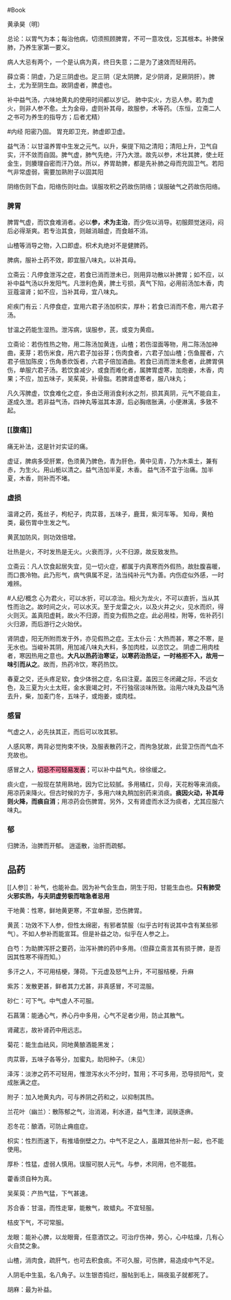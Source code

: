 



#Book 

黄承昊（明）


总论：以胃气为本；每治他病，切须照顾脾胃，不可一意攻伐，忘其根本。补脾保肺，乃养生家第一要义。

病人大忌有两个，一个是认病为真，终日失意；二是为了速效而轻用药。

薛立斋：阴虚，乃足三阴虚也。足三阴（足太阴脾，足少阴肾，足厥阴肝）。脾土，尤为至阴生血。故阴虚者，脾虚也。


补中益气汤，六味地黄丸的使用时间都以岁记。
肺中实火，方忌人参。若为虚火，则非人参不愈。土为金母，虚则补其母，故服参，术等药。（东恒，立斋二人之书可为养生的指导方；后者尤精）

#内经 阳密乃固。
胃充即卫充，肺虚即卫虚。

益气汤：以甘温养胃中生发之元气。以升，柴提下陷之清阳；清阳上升，卫气自实，汗不敛而自固。脾气虚，肺气先绝，汗乃大泄。故先以参，术壮其脾，使土旺金生，则腠理自密而汗乃敛。所以，养胃助脾，都是先补肺之母而充固卫气。若阳气非常虚弱，需要加熟附子以固其阳

阴络伤则下血，阳络伤则吐血。误服攻积之药故伤阴络；误服破气之药故伤阳络。


### 脾胃 

脾胃气虚，而饮食难消者。必以**参，术为主治**，而少佐以消导。初服颇觉迷闷，闷后必得渐爽。若专治其食，则越消越虚，而食越不消。

山楂等消导之物，入口即虚。枳术丸绝对不是健脾药。

脾病，服补土药不效，即宜服八味丸，以补其母。

立斋云：凡停食泄泻之症，若食已消而泄未已，则用异功散以补脾胃；如不应，以补中益气汤以升发阳气。凡泄利色黄，脾土亏损，真气下陷，必用前汤加木香，肉豆蔻温肾；如不应，当补其母，宜八味丸。

疟疾门有云：凡停食症，宜用六君子汤加枳实，厚朴；若食已消而不愈，用六君子汤。

甘温之药能生湿热。泄泻病，误服参，芪，或变为黄疸。

立斋论：若伤性热之物，用二陈汤加黄连，山楂；若伤湿面等物，用二陈汤加神曲，麦芽；若伤米食，用六君子加谷芽；伤肉食者，六君子加山楂；伤鱼腥者，六君子倍加陈皮；伤角黍炊饭者，六君子倍加酒曲。若食已消而泄未愈者，此脾胃俱伤，单服六君子汤。若饮食减少，或食而难化者，属脾胃虚寒，加炮姜，木香，肉果；不应，加五味子，吴茱萸，补骨脂。若脾肾虚寒者，服八味丸；

凡久泻脾虚，饮食难化之症，多由泛用消食利水之剂，损其真阴，元气不能自主，遂成久泄。若非益气汤，四神丸等滋其本源，后必胸痞胀满，小便淋漓，多致不起。


### [[腹痛]] 

痛无补法，这是针对实证的痛。 

虚证，脾病多受肝累，色须黄乃脾色，青为肝色，黄中见青，乃为木乘土，兼有赤，为生火。用山栀以清之。益气汤加半夏，木香。
益气汤不宜于治痛。加半夏，木香，则补而不堵。



### 虚损

温肾之药，菟丝子，枸杞子，肉苁蓉，五味子，鹿茸，紫河车等。
知母，黄柏类，最伤胃中生发之气。

黄芪加防风，则功效倍增。

壮热是火，不时发热是无火。火衰而浮，火不归源，故反致发热。

立斋云：凡人饮食起居失宜，见一切火症，都属于内真寒而外假热，故肚腹喜暖，而口畏冷物。此乃形气，病气俱属不足，法当纯补元气为善。内伤症似外感，一时难辨。

#人纪/概念 
心为君火，可以水折，可以凉治。相火为龙火，不可以直折，当从其性而治之。故时间之火，可以水灭。至于龙雷之火，以及火井之火，见水而炽，得火则灭。盖真阳虚耗，故火不归源，而变为假热之症。此必用桂，附等，佐补药引火归源，而后游行之火始伏。

肾阴虚，阳无所附而发于外，亦见假热之症。王太仆云：大热而甚，寒之不寒，是无水也。当峻补其阴，用加减八味丸大料，多加肉桂，以恣饮之。
阴虚二用肉桂者，寒因热用之意也。**大凡以热药治寒证，以寒药治热证，一时格拒不入，故用一味引而从之**。故而，热药冷饮，寒药热饮。

春夏之交，还头疼足软，食少体弱之症，名曰注夏。盖因三冬闭藏之际，不远女色，及三夏为火土太旺，金水衰竭之时，不行独宿淡味所致。治用六味丸及益气汤去升，柴，加麦门冬，五味子，或炮姜，或肉桂。




### 感冒

气虚之人，必先扶其正，而后可以攻其邪。

人感风寒，两背必觉拘束不快，及服表散药汗之，而拘急犹故，此营卫伤而气血不充故也。

感冒之人，<mark style="background: #FF5582A6;">切忌不可轻易发表</mark>；可以补中益气丸，徐徐缓之。

痰火症，一般现在禁用熟地，因为它比较腻。多用橘红，贝母，天花粉等来消痰。用凉药来降火。但古时候的方子，多用六味丸稍加别药来消痰。**痰因火动，补其母则火降，而痰自消**；用凉药会伤脾胃。另外，又有肾虚而水泛为痰者，尤其应服六味丸。

### 郁

归脾汤，治脾而开郁。
逍遥散，治肝而疏郁。



## 品药

[[人参]]：补气，也能补血。因为补气会生血，阴生于阳，甘能生血也。**只有肺受火邪实热，与夫阴虚劳极而喘急者忌用** 

干地黄：性寒，鲜地黄更寒，不宜单服，恐伤脾胃。

黄芪：功效不下人参，但性太绵密，有邪者禁服（似乎古时有说其中含有某些邪气）。不如人参补而能宣耳。但是补益之功，似乎在人参之上。

白芍：为助脾泻肝之要药，治泻补脾的药中多用。（但薛立斋言其有损于脾，是否因其性寒不得而知。）

多汗之人，不可用桔梗，薄荷。下元虚及怒气上升，不可服桔梗，升麻

紫苏：发散更甚，鲜者其力尤甚，非真感冒，不可混服。

砂仁：可下气。中气虚人不可服。

石菖蒲：能通心气，养心丹中多用，心气不足者少用，防止其散气。

肾藏志，故补肾药中用远志。

菊花：能生血祛风，同地黄酿酒能黑发；

肉苁蓉，五味子各等分，加蜜丸，助阳种子。（未见）

泽泻：淡渗之药不可轻用，惟泄泻水火不分时，暂用；不可多用，恐导损阳气，变成胀满之症。

附子：加入地黄丸内，可与养阴之药和之，以抑制其热。

兰花叶（幽兰）：散陈郁之气，治消渴，利水道，益气生津，润肤逐痹。

忍冬花：酿酒，可防止痈疽症。

枳实：性烈而速下，有推墙倒壁之力。中气不足之人，虽跟其他补剂一起，也不能使用。

厚朴：性猛，虚弱人慎用。误服可脱人元气。与参，术同用，也不能胜。

藿香须自种为真。

吴茱萸：产热气猛，下气甚速。

苏合香：甘温，而性走窜，能散气，故蜡丸。不宜轻服。

桔皮下气，不可常服。

龙眼：能补心脾，以龙眼膏，任意酒饮之。可治疗伤神，劳心，心中枯燥，几有心火自焚之象。

山楂，消肉食，疏肝气，也可去积食痰。不可久服，可伤脾，易造成中气不足。

人阴毛中生虱，名八角子。以生银杏捣烂，服帖到毛上，隔夜虱子就都死了。

胡麻：最为补益。






























